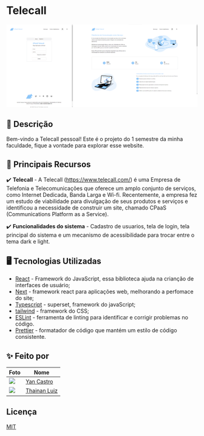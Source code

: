 # Telecall

![preview](./public/preview.webp)

## 💭 Descrição

Bem-vindo a Telecall pessoal! Este é o projeto do 1 semestre da minha faculdade, fique a vontade para explorar esse website.

## 🚀 Principais Recursos

✔️ **Telecall** - A Telecall (https://www.telecall.com/) é uma Empresa de Telefonia e Telecomunicações que oferece um
amplo conjunto de serviços, como Internet Dedicada, Banda Larga e Wi-fi. Recentemente, a empresa fez
um estudo de viabilidade para divulgação de seus produtos e serviços e identificou a necessidade de
construir um site, chamado CPaaS (Communications Platform as a Service).

✔️ **Funcionalidades do sistema** - Cadastro de usuarios, tela de login, tela principal do sistema e um mecanismo de acessibilidade para trocar entre o tema dark e light.

## 🖥️ Tecnologias Utilizadas

- [React](https://react.dev) - Framework do JavaScript, essa biblioteca ajuda na crianção de interfaces de usuário;
- [Next](https://nextjs.org/) - framework react para aplicações web, melhorando a perfomace do site;
- [Typescript](https://www.typescriptlang.org) - superset, framework do javaScript;
- [tailwind](https://tailwindcss.com/) - framework do CSS;
- [ESLint](https://eslint.org) - ferramenta de linting para identificar e corrigir problemas no código.
- [Prettier](https://prettier.io) - formatador de código que mantém um estilo de código consistente.

## ✨ Feito por

| Foto                                                       | Nome                                                 |
| ---------------------------------------------------------- | ---------------------------------------------------- |
| <img src="https://github.com/cplxx.png" width="100"> | [Yan Castro](https://github.com/cplxx) |
<img src="https://github.com/ThainanLM.png" width="100"> | [Thainan Luiz](https://github.com/ThainanLM) |

## Licença

[MIT](https://choosealicense.com/licenses/mit/)
